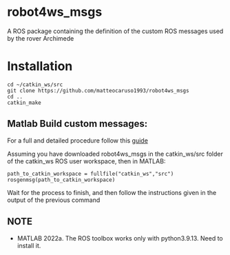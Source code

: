 # robot4ws_msgs
A ROS package containing the definition of the custom ROS messages used by the rover Archimede


# Installation
```
cd ~/catkin_ws/src
git clone https://github.com/matteocaruso1993/robot4ws_msgs
cd ..
catkin_make
```


## Matlab Build custom messages:
For a full and detailed procedure follow this [guide](https://it.mathworks.com/help/ros/ug/create-custom-messages-from-ros-package.html)


Assuming you have downloaded robot4ws_msgs in the catkin_ws/src folder of the catkin_ws ROS user workspace, then in MATLAB:

```
path_to_catkin_workspace = fullfile("catkin_ws","src")
rosgenmsg(path_to_catkin_workspace)
```

Wait for the process to finish, and then follow the instructions given in the output of the previous command



## NOTE
* MATLAB 2022a. The ROS toolbox works only with python3.9.13. Need to install it.